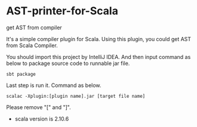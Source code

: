 # AST-printer-for-Scala
get AST from compiler

It's a simple compiler plugin for Scala. Using this plugin, you could get AST from Scala Compiler.

You should import this project by IntelliJ IDEA.
And then input command as below to package source code to runnable jar file.

```
sbt package
```

Last step is run it.
Command as below.

```
scalac -Xplugin:[plugin name].jar [target file name]
```
Please remove "[" and "]".

* scala version is 2.10.6

